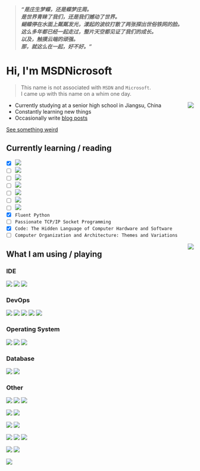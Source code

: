 >***“是庄生梦蝶，还是蝶梦庄周。<br />
是世界青睐了我们，还是我们撼动了世界。<br />
蝴蝶停在水面上粼粼发光，漾起的波纹打散了两张探出世俗铁网的脸。<br />
这么多年都已经一起走过，整片天空都见证了我们的成长。<br />
以及，触摸云端的顽强。<br />
那，就这么在一起，好不好。”***


# Hi, I'm MSDNicrosoft

>This name is not associated with `MSDN` and `Microsoft`.<br />
I came up with this name on a whim one day.

<a href="#">
  <img align="right" src="https://github-stats.msdnicrosoft.work/api?username=MSDNicrosoft&show_icons=true&include_all_commits=true&count_private=true">
</a>

- Currently studying at a senior high school in Jiangsu, China
- Constantly learning new things
- Occasionally write [blog posts](https://blog.msdnicrosoft.work)

[See something weird](https://github.com/MSDNicrosoft/MSDNicrosoft/blob/master/Declaration.md)

## Currently learning / reading

- [x] [![](https://img.shields.io/badge/Python-3572A5?style=for-the-badge&logo=python&&labelColor=black)](https://python.org)
- [ ] [![](https://img.shields.io/badge/Protobuf-CCCCCC?style=for-the-badge)](https://protobuf.dev)
- [ ] ![](https://img.shields.io/badge/Assembly-6e4c13?style=for-the-badge)
- [ ] [![](https://img.shields.io/badge/Rust-DEA584?style=for-the-badge&logo=rust&labelColor=black)](https://www.rust-lang.org)
- [ ] [![](https://img.shields.io/badge/Java-B07219?style=for-the-badge&logo=openjdk&&labelColor=black)](https://java.com)
- [ ] [![](https://img.shields.io/badge/Kotlin-7F52FF?style=for-the-badge&logo=kotlin&&labelColor=black)](https://kotlinlang.org)
- [ ] ![](https://img.shields.io/badge/C-555555?style=for-the-badge&logo=c&labelColor=black)
- [x] `Fluent Python`
- [ ] `Passionate TCP/IP Socket Programming`
- [x] `Code: The Hidden Language of Computer Hardware and Software`
- [ ] `Computer Organization and Architecture: Themes and Variations`

<a href="#">
  <img align="right" src="https://github-stats.msdnicrosoft.work/api/top-langs/?username=MSDNicrosoft&layout=compact&hide=javascript,typescript,vue,css,stylus,html,svelte,ejs,batchfile,scss,shell">
</a>

## What I am using / playing

### IDE

[![](https://img.shields.io/badge/Visaul_Studio_Code-0078D7?style=for-the-badge&logo=visual-studio-code&labelColor=black&logoColor=0078D7)](https://code.visualstudio.com)
[![](https://img.shields.io/badge/JetBrains_Products-080809?style=for-the-badge&logo=jetbrains&labelColor=black)](https://www.jetbrains.com)
[![](https://img.shields.io/badge/Neovim-58953B?style=for-the-badge&logo=neovim&labelColor=black)](https://neovim.io)

### DevOps

[![](https://img.shields.io/badge/GitHub-24292F?style=for-the-badge&logo=github&labelColor=black)](https://github.com)
[![](https://img.shields.io/badge/Docker-2496ED?style=for-the-badge&logo=docker&labelColor=black)](https://docker.com)
[![](https://img.shields.io/badge/Vercel-000000?style=for-the-badge&logo=vercel&labelColor=black)](https://vercel.com)
[![](https://img.shields.io/badge/Gitea-609926?style=for-the-badge&logo=gitea&labelColor=black)](https://about.gitea.com)
[![](https://img.shields.io/badge/Git-F54D27?style=for-the-badge&logo=git&labelColor=black)](https://git-scm.com)

### Operating System

[![](https://img.shields.io/badge/Windows_11-0076D6?style=for-the-badge&logo=windows11&labelColor=black)](https://www.microsoft.com/windows)
[![](https://img.shields.io/badge/Android-3DDC84?style=for-the-badge&logo=android&labelColor=black)](https://www.android.com/)
[![](https://img.shields.io/badge/Ubuntu-E95420?style=for-the-badge&logo=ubuntu&labelColor=black)](https://ubuntu.com)

### Database

[![](https://img.shields.io/badge/MariaDB-1A4A58?style=for-the-badge&logo=mariadb&labelColor=black)](https://mariadb.com)
[![](https://img.shields.io/badge/Redis-DD392B?style=for-the-badge&logo=redis&labelColor=black)](https://redis.io)

### Other

[![](https://img.shields.io/badge/Uptime_Kuma-68E094?style=for-the-badge&logo=uptimekuma&labelColor=black)](https://github.com/louislam/uptime-kuma)
[![](https://img.shields.io/badge/Portainer-0BA5EC?style=for-the-badge&logo=portainer&labelColor=black)](http://portainer.io)
[![](https://img.shields.io/badge/Sentry-5A5361?style=for-the-badge&logo=sentry&labelColor=black)](https://sentry.io)

[![](https://img.shields.io/badge/Conventional_Commits-FA6673?style=for-the-badge&logo=conventionalcommits&labelColor=black)](https://www.conventionalcommits.org)
[![](https://img.shields.io/badge/SemVer-white?style=for-the-badge&logo=semver&labelColor=black)](https://semver.org)

[![](https://img.shields.io/badge/RenovateBot-357E9E?style=for-the-badge&logo=renovatebot&labelColor=black)](https://www.mend.io/renovate)
[![](https://img.shields.io/badge/pnpm-F69220?style=for-the-badge&logo=pnpm&labelColor=black)](https://pnpm.io)

[![](https://img.shields.io/badge/uBlock_Origin-800000?style=for-the-badge&logo=ublockorigin&labelColor=black)](https://github.com/gorhill/uBlock)
[![](https://img.shields.io/badge/Bitwarden-7D7D7D?style=for-the-badge&logo=bitwarden&labelColor=black)](https://bitwarden.com)
[![](https://img.shields.io/badge/TrueNAS-0095D5?style=for-the-badge&logo=truenas&labelColor=black)](https://www.truenas.com)

[![](https://img.shields.io/badge/Minecraft-3C8527?style=for-the-badge&logo=minecraft&labelColor=black)](https://minecraft.net)
[![](https://img.shields.io/badge/osu!-EF66A3?style=for-the-badge&logo=osu&labelColor=black)](https://osu.ppy.sh)

![](https://count.getloli.com/get/@MSDNicrosoft?theme=rule34)
